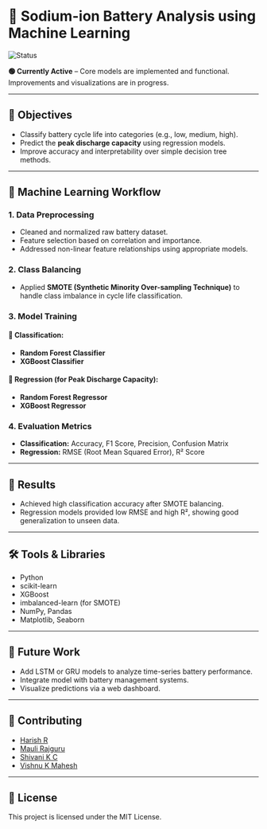 # 🔋 Sodium-ion Battery Analysis using Machine Learning

![Status](https://img.shields.io/badge/Status-Working-brightgreen?style=flat-square&logo=github)

**🟢 Currently Active** – Core models are implemented and functional. Improvements and visualizations are in progress.

---

## 📌 Objectives

- Classify battery cycle life into categories (e.g., low, medium, high).
- Predict the **peak discharge capacity** using regression models.
- Improve accuracy and interpretability over simple decision tree methods.

---

## 🧠 Machine Learning Workflow

### 1. **Data Preprocessing**
- Cleaned and normalized raw battery dataset.
- Feature selection based on correlation and importance.
- Addressed non-linear feature relationships using appropriate models.

### 2. **Class Balancing**
- Applied **SMOTE (Synthetic Minority Over-sampling Technique)** to handle class imbalance in cycle life classification.

### 3. **Model Training**
#### 🔹 Classification:
- **Random Forest Classifier**
- **XGBoost Classifier**

#### 🔹 Regression (for Peak Discharge Capacity):
- **Random Forest Regressor**
- **XGBoost Regressor**

### 4. **Evaluation Metrics**
- **Classification:** Accuracy, F1 Score, Precision, Confusion Matrix
- **Regression:** RMSE (Root Mean Squared Error), R² Score

---

## 🧪 Results

- Achieved high classification accuracy after SMOTE balancing.
- Regression models provided low RMSE and high R², showing good generalization to unseen data.

---

## 🛠 Tools & Libraries

- Python
- scikit-learn
- XGBoost
- imbalanced-learn (for SMOTE)
- NumPy, Pandas
- Matplotlib, Seaborn

---

## 🚀 Future Work

- Add LSTM or GRU models to analyze time-series battery performance.
- Integrate model with battery management systems.
- Visualize predictions via a web dashboard.

---

## 🤝 Contributing

- [Harish R](https://www.linkedin.com/in/harish-r-8b68a333b/)
- [Mauli Rajguru](https://www.linkedin.com/in/maulir/)
- [Shivani K C](https://www.linkedin.com/in/shivani-k-c/)
- [Vishnu K Mahesh](https://www.linkedin.com/in/vishnu-mahesh-9171a9307/)
---

## 📄 License

This project is licensed under the MIT License.
